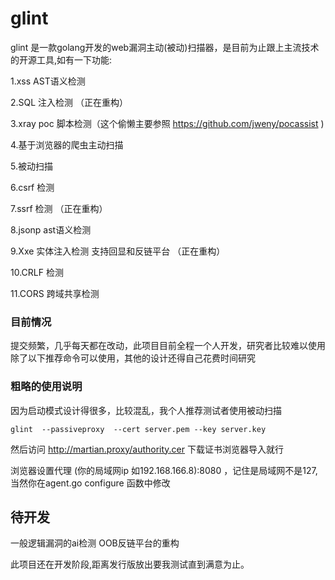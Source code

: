 # glint
glint 是一款golang开发的web漏洞主动(被动)扫描器，是目前为止跟上主流技术的开源工具,如有一下功能:


1.xss AST语义检测

2.SQL 注入检测 （正在重构）

3.xray poc 脚本检测（这个偷懒主要参照 https://github.com/jweny/pocassist 
)

4.基于浏览器的爬虫主动扫描

5.被动扫描

6.csrf 检测

7.ssrf 检测 （正在重构）

8.jsonp ast语义检测

9.Xxe 实体注入检测 支持回显和反链平台 （正在重构）

10.CRLF 检测

11.CORS 跨域共享检测

### 目前情况
提交频繁，几乎每天都在改动，此项目目前全程一个人开发，研究者比较难以使用
除了以下推荐命令可以使用，其他的设计还得自己花费时间研究

### 粗略的使用说明
因为启动模式设计得很多，比较混乱，我个人推荐测试者使用被动扫描

```shell
glint  --passiveproxy  --cert server.pem --key server.key
```
然后访问  http://martian.proxy/authority.cer 下载证书浏览器导入就行

浏览器设置代理 (你的局域网ip 如192.168.166.8):8080 ，记住是局域网不是127,当然你在agent.go configure 函数中修改

## 待开发
一般逻辑漏洞的ai检测
OOB反链平台的重构


此项目还在开发阶段,距离发行版放出要我测试直到满意为止。

